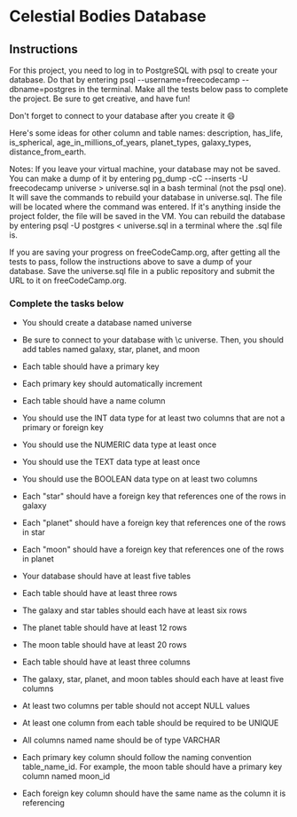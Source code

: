 # Celestial Bodies Database

## Instructions

For this project, you need to log in to PostgreSQL with psql to create your database. Do that by entering psql --username=freecodecamp --dbname=postgres in the terminal. Make all the tests below pass to complete the project. Be sure to get creative, and have fun!

Don't forget to connect to your database after you create it 😄

Here's some ideas for other column and table names: description, has_life, is_spherical, age_in_millions_of_years, planet_types, galaxy_types, distance_from_earth.

Notes:
If you leave your virtual machine, your database may not be saved. You can make a dump of it by entering pg_dump -cC --inserts -U freecodecamp universe > universe.sql in a bash terminal (not the psql one). It will save the commands to rebuild your database in universe.sql. The file will be located where the command was entered. If it's anything inside the project folder, the file will be saved in the VM. You can rebuild the database by entering psql -U postgres < universe.sql in a terminal where the .sql file is.

If you are saving your progress on freeCodeCamp.org, after getting all the tests to pass, follow the instructions above to save a dump of your database. Save the universe.sql file in a public repository and submit the URL to it on freeCodeCamp.org.

### Complete the tasks below

-   You should create a database named universe

-   Be sure to connect to your database with \c universe. Then, you should add tables named galaxy, star, planet, and moon

-   Each table should have a primary key

-   Each primary key should automatically increment

-   Each table should have a name column

-   You should use the INT data type for at least two columns that are not a primary or foreign key

-   You should use the NUMERIC data type at least once

-   You should use the TEXT data type at least once

-   You should use the BOOLEAN data type on at least two columns

-   Each "star" should have a foreign key that references one of the rows in galaxy

-   Each "planet" should have a foreign key that references one of the rows in star

-   Each "moon" should have a foreign key that references one of the rows in planet

-   Your database should have at least five tables

-   Each table should have at least three rows

-   The galaxy and star tables should each have at least six rows

-   The planet table should have at least 12 rows

-   The moon table should have at least 20 rows

-   Each table should have at least three columns

-   The galaxy, star, planet, and moon tables should each have at least five columns

-   At least two columns per table should not accept NULL values

-   At least one column from each table should be required to be UNIQUE

-   All columns named name should be of type VARCHAR

-   Each primary key column should follow the naming convention table_name_id. For example, the moon table should have a primary key column named moon_id

-   Each foreign key column should have the same name as the column it is referencing
